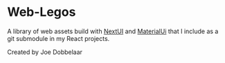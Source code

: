 # Web-Legos
A library of web assets build with [NextUI](https://nextui.org/) and [MaterialUi](https://mui.com/) that I include as a git submodule in my React projects.

Created by Joe Dobbelaar